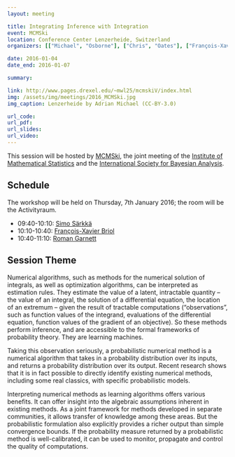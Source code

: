 ```yaml
---
layout: meeting

title: Integrating Inference with Integration
event: MCMSki
location: Conference Center Lenzerheide, Switzerland
organizers: [["Michael", "Osborne"], ["Chris", "Oates"], ["François-Xavier", "Briol"]]

date: 2016-01-04
date_end: 2016-01-07

summary: 

link: http://www.pages.drexel.edu/~mwl25/mcmskiV/index.html
img: /assets/img/meetings/2016_MCMSki.jpg
img_caption: Lenzerheide by Adrian Michael (CC-BY-3.0)

url_code:
url_pdf:
url_slides:
url_video:
---
```


This session will be hosted by [MCMSki](http://www.pages.drexel.edu/~mwl25/mcmskiV/index.html), the joint  meeting of the [Institute of Mathematical Statistics](http://www.imstat.org/) and the [International Society for Bayesian Analysis](http://www.bayesian.org/).

## Schedule

The workshop will be held on Thursday, 7th January 2016; the room will be the Activityraum.

* 09:40-10:10: [Simo Särkkä](http://users.aalto.fi/~ssarkka)
* 10:10-10:40: [François-Xavier Briol](http://www2.warwick.ac.uk/fac/sci/statistics/staff/research_students/briol/)
* 10:40-11:10: [Roman Garnett](http://cse.wustl.edu/people/Pages/faculty-bio.aspx?faculty=109)

## Session Theme

Numerical algorithms, such as methods for the numerical solution of integrals, as well as optimization algorithms, can be interpreted as estimation rules. They estimate the value of a latent, intractable quantity – the value of an integral, the solution of a differential equation, the location of an extremum – given the result of tractable computations (“observations”, such as function values of the integrand, evaluations of the differential equation, function values of the gradient of an objective). So these methods perform inference, and are accessible to the formal frameworks of probability theory. They are learning machines.

Taking this observation seriously, a probabilistic numerical method is a numerical algorithm that takes in a probability distribution over its inputs, and returns a probability distribution over its output. Recent research shows that it is in fact possible to directly identify existing numerical methods, including some real classics, with specific probabilistic models.

Interpreting numerical methods as learning algorithms offers various benefits. It can offer insight into the algebraic assumptions inherent in existing methods. As a joint framework for methods developed in separate communities, it allows transfer of knowledge among these areas. But the probabilistic formulation also explicitly provides a richer output than simple convergence bounds. If the probability measure returned by a probabilistic method is well-calibrated, it can be used to monitor, propagate and control the quality of computations.
